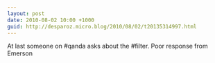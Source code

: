 ```yaml
---
layout: post
date: 2010-08-02 10:00 +1000
guid: http://desparoz.micro.blog/2010/08/02/t20135314997.html
---
```

At last someone on #qanda asks about the #filter. Poor response from Emerson
